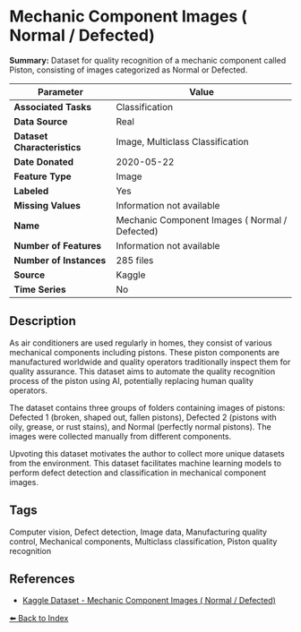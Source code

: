 # Mechanic Component Images ( Normal / Defected)

**Summary:** Dataset for quality recognition of a mechanic component called Piston, consisting of images categorized as Normal or Defected.

| Parameter | Value |
| --- | --- |
| **Associated Tasks** | Classification |
| **Data Source** | Real |
| **Dataset Characteristics** | Image, Multiclass Classification |
| **Date Donated** | 2020-05-22 |
| **Feature Type** | Image |
| **Labeled** | Yes |
| **Missing Values** | Information not available |
| **Name** | Mechanic Component Images ( Normal / Defected) |
| **Number of Features** | Information not available |
| **Number of Instances** | 285 files |
| **Source** | Kaggle |
| **Time Series** | No |

## Description

As air conditioners are used regularly in homes, they consist of various mechanical components including pistons. These piston components are manufactured worldwide and quality operators traditionally inspect them for quality assurance. This dataset aims to automate the quality recognition process of the piston using AI, potentially replacing human quality operators.

The dataset contains three groups of folders containing images of pistons: Defected 1 (broken, shaped out, fallen pistons), Defected 2 (pistons with oily, grease, or rust stains), and Normal (perfectly normal pistons). The images were collected manually from different components.

Upvoting this dataset motivates the author to collect more unique datasets from the environment. This dataset facilitates machine learning models to perform defect detection and classification in mechanical component images.

## Tags

Computer vision, Defect detection, Image data, Manufacturing quality control, Mechanical components, Multiclass classification, Piston quality recognition

## References

- [Kaggle Dataset - Mechanic Component Images ( Normal / Defected)](https://www.kaggle.com/satishpaladi11/mechanic-component-images-normal-defected)

[⬅️ Back to Index](../README.md)
